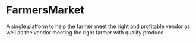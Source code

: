 # FarmersMarket
A single platform to help the farmer meet the right and profitable vendor as well as the vendor meeting the right farmer with quality produce
